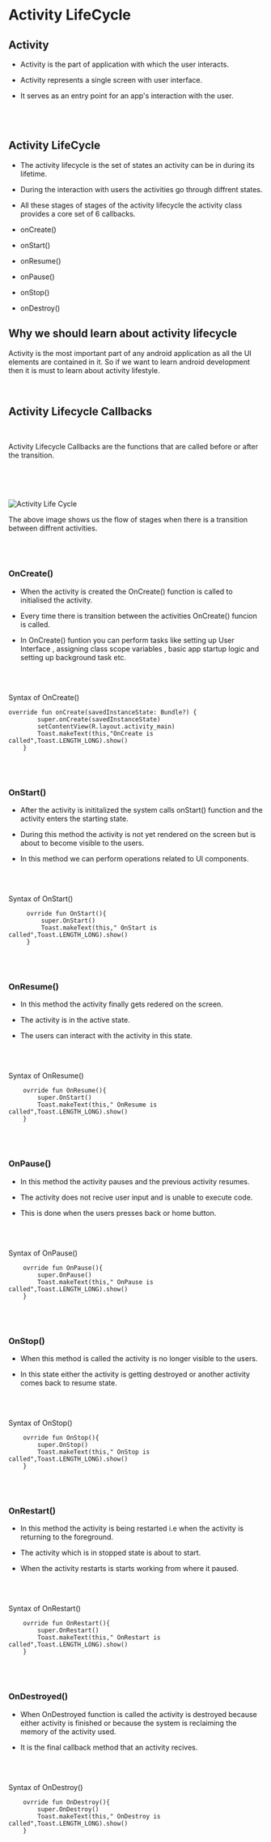 # Activity LifeCycle

## Activity

* Activity is the part of application with which the user interacts.

* Activity represents a single screen with user interface.

* It serves as an entry point for an app's interaction with the user.
</br>
</br>

## Activity LifeCycle

* The activity lifecycle is the set of states an activity can be in during its lifetime.

* During the interaction with users the activities go through diffrent states.

* All these stages of  stages of the activity lifecycle the activity class provides a core set of 6 callbacks.

* onCreate()

* onStart()

* onResume()

* onPause()

* onStop()

* onDestroy()

## Why we should learn about activity lifecycle

Activity is the most important part of any android application as all the UI elements are contained in it. So if we want to learn android development then it is must to learn about activity lifestyle.

</br>


## Activity Lifecycle Callbacks
</br>

Activity Lifecycle Callbacks are the functions that are called before or after the transition.

</br>
</br>
</br>

![Activity Life Cycle](https://google-developer-training.github.io/android-developer-fundamentals-course-concepts-v2/images/2-2-c-activity-lifecycle-and-state/basic-lifecycle.png)



The above image shows us the flow of stages when there is a transition between diffrent activities.

</br>
</br>


### OnCreate()

* When the activity is created  the OnCreate() function is called to initialised the activity.

* Every time there is transition between the activities OnCreate() funcion is called.

* In OnCreate() funtion you can perform tasks like setting up User Interface , assigning class scope variables , basic app startup logic and setting up background task etc.

</br>
</br>

Syntax of OnCreate()
```
override fun onCreate(savedInstanceState: Bundle?) {
        super.onCreate(savedInstanceState)
        setContentView(R.layout.activity_main)
        Toast.makeText(this,"OnCreate is called",Toast.LENGTH_LONG).show()
    }
```
</br>
</br>

 ### OnStart()

 * After the activity is inititalized the system calls onStart() function and the activity enters the starting state.

 * During this method the activity is not yet rendered on the screen but is about to become visible to the users.

 * In this method we can perform operations related to UI components.

 </br>
</br>

Syntax of OnStart()
 ```
      ovrride fun OnStart(){
          super.OnStart()
          Toast.makeText(this," OnStart is called",Toast.LENGTH_LONG).show()
      }

 ```
</br>
</br>

 ### OnResume()

 * In this method the activity finally gets redered on the screen.

 * The activity is in the active state.

 * The users can interact with the activity in this state.

</br>
</br>

Syntax of OnResume()
  ```
      ovrride fun OnResume(){
          super.OnStart()
          Toast.makeText(this," OnResume is called",Toast.LENGTH_LONG).show()
      }

 ```
</br>
</br>

 ### OnPause()

 * In this method the activity pauses and the previous activity resumes.

 * The activity does not recive user input and is unable to execute code.

 * This is done when the users presses back or home button.

</br>
</br>

Syntax of OnPause()
  ```
      ovrride fun OnPause(){
          super.OnPause()
          Toast.makeText(this," OnPause is called",Toast.LENGTH_LONG).show()
      }

 ```
</br>
</br>

 ### OnStop()
 
 * When this method is called the activity is no longer visible to the users.

 * In this state either the activity is getting destroyed or another activity comes back to resume state.
</br>
</br>

Syntax of OnStop()
  ```
      ovrride fun OnStop(){
          super.OnStop()
          Toast.makeText(this," OnStop is called",Toast.LENGTH_LONG).show()
      }

 ```
 </br>
</br>

 ### OnRestart()

 * In this method the activity is being restarted i.e when the activity is returning to the foreground.

 * The activity which is in stopped state is about to start.

 * When the activity restarts is starts working from where it paused.

</br>
</br>

Syntax of OnRestart()
  ```
      ovrride fun OnRestart(){
          super.OnRestart()
          Toast.makeText(this," OnRestart is called",Toast.LENGTH_LONG).show()
      }

 ```

 </br>
</br>

 ### OnDestroyed()

 * When OnDestroyed function is called the activity is destroyed because either activity is finished or because the system is reclaiming the memory of the activity used.

 * It is the final callback method that an activity recives.
</br>
</br>

Syntax of OnDestroy()
  ```
      ovrride fun OnDestroy(){
          super.OnDestroy()
          Toast.makeText(this," OnDestroy is called",Toast.LENGTH_LONG).show()
      }

 ```





